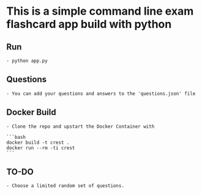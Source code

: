 # This is a simple command line exam flashcard app build with python

## Run 
    - python app.py

## Questions 
    - You can add your questions and answers to the 'questions.json' file

## Docker Build
    - Clone the repo and upstart the Docker Container with

    ```bash
    docker build -t crest .
    docker run --rm -ti crest
    ```

 ## TO-DO
    - Choose a limited random set of questions. 